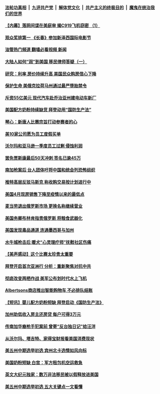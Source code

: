 ####  [法轮功真相](../../../../basic/blob/master/README.md?t=05212301) &nbsp;|&nbsp; [九评共产党](../../../../9ping.md/blob/master/README.md?t=05212301) &nbsp;|&nbsp; [解体党文化](../../../../jtdwh.md/blob/master/README.md?t=05212301)  &nbsp;|&nbsp; [共产主义的终极目的](../../../../gczydzjmd.md/blob/master/README.md?t=05212301) &nbsp;|&nbsp; [魔鬼在统治我们的世界](../../../../mgztzwmdsj.md/blob/master/README.md?t=05212301) 

#### [【内幕】落网间谍在美庭审 揭C919飞机窃密 （1）](../pages/prog203/a103434762.md?t=05212301) 

#### [观众奖排第一 《长春》参加新泽西国际电影节](../pages/prog203/a103434720.md?t=05212301) 

#### [油管热门频道 翻墙必看视频 新闻](http://45.76.130.85:81/youtube.html?05212301)

#### [大陆人如何“润”到美国 移民律师答疑（一）](../pages/prog203/a103434646.md?t=05212301) 

#### [研究：利率 房价持续升高 美国民众购房信心下降](../pages/prog203/a103403875.md?t=05212301) 

#### [保护生命 美俄克拉荷马州通过最严堕胎禁令](../pages/prog203/a103434264.md?t=05212301) 

#### [斥资55亿美元 现代汽车赴乔治亚州建电动车新厂](../pages/prog203/a103434562.md?t=05212301) 

#### [美国配方奶粉持续缺货 拜登动用“国防生产法”](../pages/prog203/a103434249.md?t=05212301) 

#### [琴心：新唐人比赛宗旨打动参赛者的心](../pages/prog203/a103433493.md?t=05212301) 

#### [美10家公司愿为员工度假买单](../pages/prog203/a103434385.md?t=05212301) 

#### [沃尔玛和亚马逊一季度员工过剩 侵蚀利润](../pages/prog203/a103434210.md?t=05212301) 

#### [罢免贾斯康最后50天冲刺 签名已逾45万](../pages/prog203/a103434075.md?t=05212301) 

#### [南加枪案后 台人团体吁将中国和统会列恐怖组织](../pages/prog203/a103434023.md?t=05212301) 

#### [推特高层反驳马斯克 称收购交易按计划进行中](../pages/prog203/a103433996.md?t=05212301) 

#### [美国4月现房销售下降至疫情以来的最低点](../pages/prog203/a103433960.md?t=05212301) 

#### [麦当劳退出俄罗斯市场 更换名称继续营业](../pages/prog203/a103433703.md?t=05212301) 

#### [美国务卿布林肯指责俄罗斯 将粮食武器化](../pages/prog203/a103433549.md?t=05212301) 

#### [美国发现毒品通道 连通墨西哥与加州](../pages/prog203/a103433553.md?t=05212301) 

#### [水牛城枪击后 暖犬“心灵理疗师”抚慰社区伤痛](../pages/prog203/a103433567.md?t=05212301) 

#### [【美声感动】这个比赛太珍贵太重要](../pages/prog203/a103433492.md?t=05212301) 

#### [拜登开启首次亚洲行 分析：重新聚焦对抗中共](../pages/prog203/a103433435.md?t=05212301) 

#### [彻底改变两栖作战 美军公布划时代水上飞机](../pages/prog203/a103433428.md?t=05212301) 

#### [Albertsons商店推出智能购物车 不必排队结账](../pages/prog203/a103433335.md?t=05212301) 

#### [【短讯】婴儿配方奶粉短缺 拜登启动《国防生产法》](../pages/prog203/a103433278.md?t=05212301) 

#### [加州助低收入房主还房贷 每户可得3万元](../pages/prog203/a103433201.md?t=05212301) 

#### [传南加华裔枪手犯案前 曾寄“反台独日记”给汪洋](../pages/prog203/a103433096.md?t=05212301) 

#### [从沃尔玛、塔吉特、家得宝财报看美国消费现状](../pages/prog203/a103433089.md?t=05212301) 

#### [美五州中期选举初选 宾州北卡选情如风向标](../pages/prog203/a103432696.md?t=05212301) 

#### [美国奶粉短缺 白宫：军方租包机空运救急](../pages/prog203/a103432801.md?t=05212301) 

#### [英文大纪元独家：数万非法移民被以假释放进美国](../pages/prog203/a103432658.md?t=05212301) 

#### [美五州中期选举初选 五大关键点一文看懂](../pages/prog203/a103432727.md?t=05212301) 

<img src='http://gfw-breaker.win/goodnews/indexes/prog203.md' width='0px' height='0px'/>
